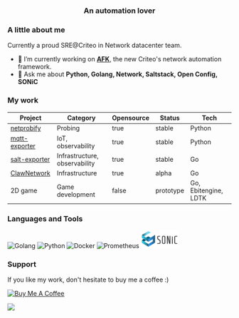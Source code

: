 <h3 align="center">An automation lover</h3>

### A little about me

Currently a proud SRE@Criteo in Network datacenter team.

- 🔭 I’m currently working on [**AFK**](https://criteo.github.io/AFK), the new Criteo's network automation framework.
- 💬 Ask me about **Python, Golang, Network, Saltstack, Open Config, SONiC**

### My work

| **Project** | **Category** | **Opensource** | **Status** | **Tech** |
|---|---|---|---|---|
| [netprobify](https://github.com/criteo/netprobify) | Probing | true | stable | Python|
| [mqtt-exporter](https://github.com/kpetremann/mqtt-exporter) | IoT, observability | true | stable | Python |
| [salt-exporter](https://github.com/kpetremann/salt-exporter) | Infrastructure, observability | true | stable | Go |
| [ClawNetwork](https://github.com/kpetremann/claw-network) | Infrastructure | true | alpha | Go |
| 2D game | Game development | false | prototype | Go, Ebitengine, LDTK |

### Languages and Tools

<p align="left">
  <img src="https://cdn.jsdelivr.net/gh/devicons/devicon/icons/go/go-original-wordmark.svg" title="Golang" **alt="Golang" height="40" />
  <img src="https://cdn.jsdelivr.net/gh/devicons/devicon/icons/python/python-original.svg" title="Python" **alt="Python" height="40" />
  <img src="https://cdn.jsdelivr.net/gh/devicons/devicon/icons/docker/docker-original.svg" title="Docker" **alt="Docker" height="40" />
  <img src="https://cdn.jsdelivr.net/gh/devicons/devicon/icons/prometheus/prometheus-original.svg" title="Prometheus" **alt="Prometheus" height="40" />
  <img src="https://github.com/Azure/SONiC/blob/master/images/SONIC%20LOGO.jpg" title="SONiC" **alt="SONiC" height="40" />
</p>

### Support

If you like my work, don't hesitate to buy me a coffee :)

<a href="https://www.buymeacoffee.com/kpetremann" target="_blank"><img src="https://cdn.buymeacoffee.com/buttons/v2/default-yellow.png" alt="Buy Me A Coffee" style="height: 60px !important;width: 217px !important;" ></a>

[![](https://img.shields.io/static/v1?label=Sponsor&message=%E2%9D%A4&logo=GitHub&color=%23fe8e86)](https://github.com/sponsors/kpetremann)
